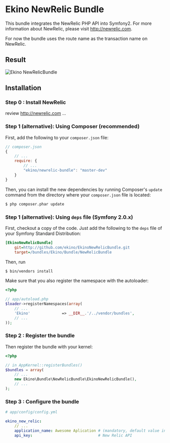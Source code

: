 Ekino NewRelic Bundle
=====================

This bundle integrates the NewRelic PHP API into Symfony2. For more information about NewRelic, please visit http://newrelic.com.

For now the bundle uses the route name as the transaction name on NewRelic.

## Result

![Ekino NewRelicBundle](https://dl.dropbox.com/s/bufb6f8o0end5xo/ekino_newrelic_bundle.png "Ekino NewRelicBundle")


## Installation

### Step 0 : Install NewRelic

review http://newrelic.com ...

### Step 1 (alternative): Using Composer (recommended)


First, add the following to your `composer.json` file:

```js
// composer.json
{
    // ...
    require: {
        // ...
        "ekino/newrelic-bundle": "master-dev"
    }
}
```

Then, you can install the new dependencies by running Composer's ``update``
command from the directory where your ``composer.json`` file is located:

```bash
$ php composer.phar update
```

### Step 1 (alternative): Using ``deps`` file (Symfony 2.0.x)

First, checkout a copy of the code. Just add the following to the ``deps``
file of your Symfony Standard Distribution:

```ini
[EkinoNewRelicBundle]
    git=http://github.com/ekino/EkinoNewRelicBundle.git
    target=/bundles/Ekino/Bundle/NewRelicBundle
```

Then, run

```bash
$ bin/vendors install
```

Make sure that you also register the namespace with the autoloader:

```php
<?php

// app/autoload.php
$loader->registerNamespaces(array(
    // ...
    'Ekino'              => __DIR__.'/../vendor/bundles',
    // ...
));
```

### Step 2 : Register the bundle


Then register the bundle with your kernel:

```php
<?php

// in AppKernel::registerBundles()
$bundles = array(
    // ...
    new Ekino\Bundle\NewRelicBundle\EkinoNewRelicBundle(),
    // ...
);
```

### Step 3 : Configure the bundle

``` yaml
# app/config/config.yml

ekino_new_relic:
    // ...
    application_name: Awesome Aplication # (mandatory, default value in newrelic is PHP Application)
    api_key:                             # New Relic API
```
